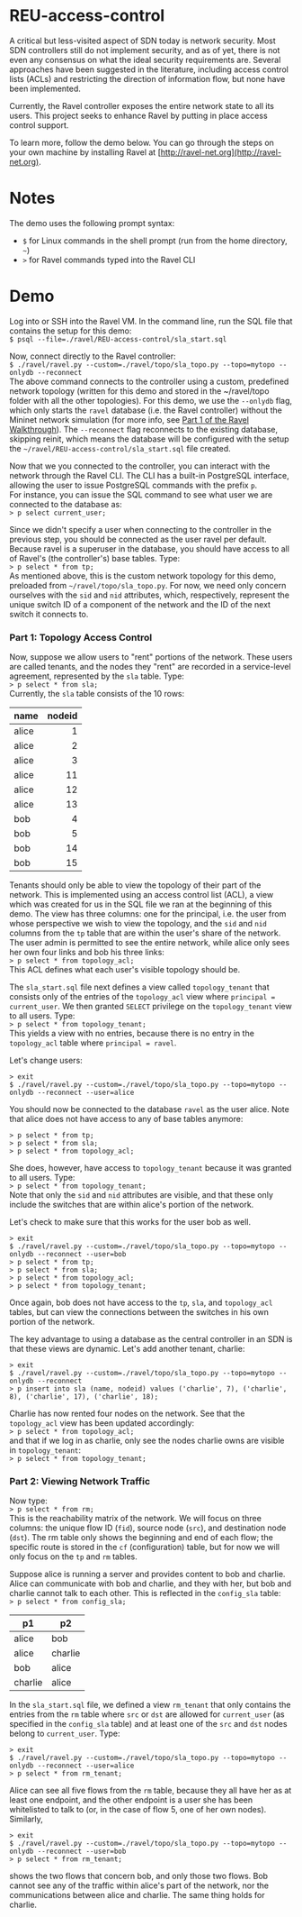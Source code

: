 # REU-access-control

A critical but less-visited aspect of SDN today is network security. Most SDN controllers still do not implement security, and as of yet, there is not even any consensus on what the ideal security requirements are. Several approaches have been suggested in the literature, including access control lists (ACLs) and restricting the direction of information flow, but none have been implemented.

Currently, the Ravel controller exposes the entire network state to all its users. This project seeks to enhance Ravel by putting in place access control support.

To learn more, follow the demo below. You can go through the steps on your own machine by installing Ravel at [http://ravel-net.org](http://ravel-net.org).

# Notes

The demo uses the following prompt syntax:  
* `$` for Linux commands in the shell prompt (run from the home directory, `~`)
* `>` for Ravel commands typed into the Ravel CLI

# Demo

Log into or SSH into the Ravel VM. In the command line, run the SQL file that contains the setup for this demo:  
`$ psql --file=./ravel/REU-access-control/sla_start.sql`

Now, connect directly to the Ravel controller:  
`$ ./ravel/ravel.py --custom=./ravel/topo/sla_topo.py --topo=mytopo --onlydb --reconnect`  
The above command connects to the controller using a custom, predefined network topology (written for this demo and stored in the ~/ravel/topo folder with all the other topologies). For this demo, we use the `--onlydb` flag, which only starts the `ravel` database (i.e. the Ravel controller) without the Mininet network simulation (for more info, see [Part 1 of the Ravel Walkthrough](http://ravel-net.org/walkthrough#part-1-startup-options)). The `--reconnect` flag reconnects to the existing database, skipping reinit, which means the database will be configured with the setup the `~/ravel/REU-access-control/sla_start.sql` file created.

Now that we you connected to the controller, you can interact with the network through the Ravel CLI. The CLI has a built-in PostgreSQL interface, allowing the user to issue PostgreSQL commands with the prefix `p`.  
For instance, you can issue the SQL command to see what user we are connected to the database as:   
`> p select current_user;`

Since we didn't specify a user when connecting to the controller in the previous step, you should be connected as the user ravel per default. Because ravel is a superuser in the database, you should have access to all of Ravel's (the controller's) base tables. Type:  
`> p select * from tp;`  
As mentioned above, this is the custom network topology for this demo, preloaded from `~/ravel/topo/sla_topo.py`. For now, we need only concern ourselves with the `sid` and `nid` attributes, which, respectively, represent the unique switch ID of a component of the network and the ID of the next switch it connects to.

### Part 1: Topology Access Control

Now, suppose we allow users to "rent" portions of the network. These users are called tenants, and the nodes they "rent" are recorded in a service-level agreement, represented by the `sla` table. Type:  
`> p select * from sla;`  
Currently, the `sla` table consists of the 10 rows:  

| name  | nodeid |
| ------ | -------: | 
| alice | 1 |
| alice |      2 |
| alice |      3 |
| alice |     11 |
| alice |     12 |
| alice |     13 |
| bob   |      4 | 
| bob   |      5 |
| bob   |     14 |
| bob   |     15 |

Tenants should only be able to view the topology of their part of the network. This is implemented using an access control list (ACL), a view which was created for us in the SQL file we ran at the beginning of this demo. The view has three columns: one for the principal, i.e. the user from whose perspective we wish to view the topology, and the `sid` and `nid` columns from the `tp` table that are within the user's share of the network. The user admin is permitted to see the entire network, while alice only sees her own four links and bob his three links:  
`> p select * from topology_acl;`  
This ACL defines what each user's visible topology should be. 

The `sla_start.sql` file next defines a view called `topology_tenant` that consists only of the entries of the `topology_acl` view where `principal = current_user`. We then granted `SELECT` privilege on the `topology_tenant` view to all users. Type:  
`> p select * from topology_tenant;`  
This yields a view with no entries, because there is no entry in the `topology_acl` table where `principal = ravel`. 

Let's change users:  
```
> exit
$ ./ravel/ravel.py --custom=./ravel/topo/sla_topo.py --topo=mytopo --onlydb --reconnect --user=alice
```
You should now be connected to the database `ravel` as the user alice. Note that alice does not have access to any of base tables anymore:  
```
> p select * from tp;  
> p select * from sla; 
> p select * from topology_acl;
``` 
She does, however, have access to `topology_tenant` because it was granted to all users. Type:  
`> p select * from topology_tenant;`  
Note that only the `sid` and `nid` attributes are visible, and that these only include the switches that are within alice's portion of the network.

Let's check to make sure that this works for the user bob as well.  
```
> exit
$ ./ravel/ravel.py --custom=./ravel/topo/sla_topo.py --topo=mytopo --onlydb --reconnect --user=bob
> p select * from tp;
> p select * from sla;
> p select * from topology_acl;
> p select * from topology_tenant;
```
Once again, bob does not have access to the `tp`, `sla`, and `topology_acl` tables, but can view the connections between the switches in his own portion of the network.

The key advantage to using a database as the central controller in an SDN is that these views are dynamic. Let's add another tenant, charlie:  
```
> exit
$ ./ravel/ravel.py --custom=./ravel/topo/sla_topo.py --topo=mytopo --onlydb --reconnect
> p insert into sla (name, nodeid) values ('charlie', 7), ('charlie', 8), ('charlie', 17), ('charlie', 18);
```  
Charlie has now rented four nodes on the network. See that the `topology_acl` view has been updated accordingly:   
`> p select * from topology_acl;`  
and that if we log in as charlie, only see the nodes charlie owns are visible in `topology_tenant`:  
`> p select * from topology_tenant;`  

### Part 2: Viewing Network Traffic

Now type:  
`> p select * from rm;`  
This is the reachability matrix of the network. We will focus on three columns: the unique flow ID (`fid`), source node (`src`), and destination node (`dst`). The rm table only shows the beginning and end of each flow; the specific route is stored in the `cf` (configuration) table, but for now we will only focus on the `tp` and `rm` tables.

Suppose alice is running a server and provides content to bob and charlie. Alice can communicate with bob and charlie, and they with her, but bob and charlie cannot talk to each other. This is reflected in the `config_sla` table:  
`> p select * from config_sla;`

   p1    |   p2    
--------- | ---------
 alice   | bob
 alice   | charlie
 bob     | alice
 charlie | alice

In the `sla_start.sql` file, we defined a view `rm_tenant` that only contains the entries from the `rm` table where `src` or `dst` are allowed for `current_user` (as specified in the `config_sla` table) and at least one of the `src` and `dst` nodes belong to `current_user`. Type:  
```
> exit
$ ./ravel/ravel.py --custom=./ravel/topo/sla_topo.py --topo=mytopo --onlydb --reconnect --user=alice
> p select * from rm_tenant;
```
Alice can see all five flows from the `rm` table, because they all have her as at least one endpoint, and the other endpoint is a user she has been whitelisted to talk to (or, in the case of flow 5, one of her own nodes). Similarly,  
```
> exit
$ ./ravel/ravel.py --custom=./ravel/topo/sla_topo.py --topo=mytopo --onlydb --reconnect --user=bob
> p select * from rm_tenant;
```  
shows the two flows that concern bob, and only those two flows. Bob cannot see any of the traffic within alice's part of the network, nor the communications between alice and charlie. The same thing holds for charlie.
